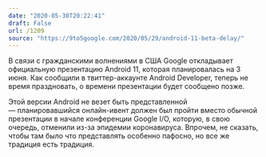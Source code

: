 ```yaml
---
date: "2020-05-30T20:22:41"
draft: False
url: /1209
source: "https://9to5google.com/2020/05/29/android-11-beta-delay/"
---
```


В связи с гражданскими волнениями в США Google откладывает официальную презентацию Android 11, которая планировалась на 3 июня. Как сообщили в твиттер-аккаунте Android Developer, теперь не время праздновать, о времени презентации будет сообщено позже.

Этой версии Android не везет быть представленной — планировавшийся онлайн-ивент должен был пройти вместо обычной презентации в начале конференции Google I/O, которую, в свою очередь, отменили из-за эпидемии коронавируса. Впрочем, не сказать, чтобы там было что представлять особенно пафосно, но все же традиция есть традиция.
